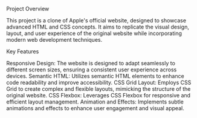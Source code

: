 Project Overview

This project is a clone of Apple's official website, designed to showcase advanced HTML and CSS concepts. It aims to replicate the visual design, layout, and user experience of the original website while incorporating modern web development techniques.

Key Features

Responsive Design: The website is designed to adapt seamlessly to different screen sizes, ensuring a consistent user experience across devices.
Semantic HTML: Utilizes semantic HTML elements to enhance code readability and improve accessibility.
CSS Grid Layout: Employs CSS Grid to create complex and flexible layouts, mimicking the structure of the original website.
CSS Flexbox: Leverages CSS Flexbox for responsive and efficient layout management.
Animation and Effects: Implements subtle animations and effects to enhance user engagement and visual appeal.
